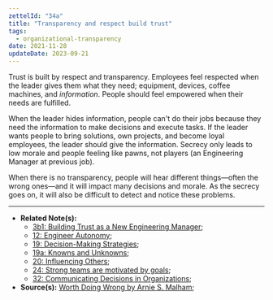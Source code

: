```yaml
---
zettelId: "34a"
title: "Transparency and respect build trust"
tags:
  - organizational-transparency
date: 2021-11-28
updateDate: 2023-09-21
---
```


Trust is built by respect and transparency. Employees feel respected when the leader gives them what they need; equipment, devices, coffee machines, and _information_. People should feel empowered when their needs are fulfilled.

When the leader hides information, people can't do their jobs because they need the information to make decisions and execute tasks. If the leader wants people to bring solutions, own projects, and become loyal employees, the leader should give the information. Secrecy only leads to low morale and people feeling like pawns, not players (an Engineering Manager at previous job).

When there is no transparency, people will hear different things—often the wrong ones—and it will impact many decisions and morale. As the secrecy goes on, it will also be difficult to detect and notice these problems.

---

- **Related Note(s):**
  - [3b1: Building Trust as a New Engineering Manager](/notes/3b1/);
  - [12: Engineer Autonomy](/notes/12/);
  - [19: Decision-Making Strategies](/notes/19/);
  - [19a: Knowns and Unknowns](/notes/19a/);
  - [20: Influencing Others](/notes/20/);
  - [24: Strong teams are motivated by goals](/notes/24/);
  - [32: Communicating Decisions in Organizations](/notes/32/);
- **Source(s):** [Worth Doing Wrong by Arnie S. Malham](/books/worth-doing-wrong-book-summary-review-and-notes/);
